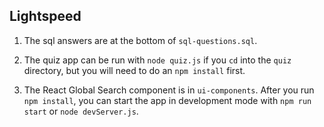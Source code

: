 
## Lightspeed

1. The sql answers are at the bottom of `sql-questions.sql`.

2. The quiz app can be run with `node quiz.js` if you `cd` into the `quiz` directory, but you will need to do an `npm install` first.

3. The React Global Search component is in `ui-components`. After you run `npm install`, you can start the app in development mode with `npm run start` or `node devServer.js`.
